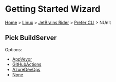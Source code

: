 <!--
GENERATED FILE - DO NOT EDIT
This file was generated by [MarkdownSnippets](https://github.com/SimonCropp/MarkdownSnippets).
Source File: /docs/mdsource/wiz/Linux_Rider_Cli_NUnit.source.md
To change this file edit the source file and then run MarkdownSnippets.
-->

# Getting Started Wizard

[Home](/docs/wiz/readme.md) > [Linux](Linux.md) > [JetBrains Rider](Linux_Rider.md) > [Prefer CLI](Linux_Rider_Cli.md) > NUnit

## Pick BuildServer

Options:
 * [AppVeyor](Linux_Rider_Cli_NUnit_AppVeyor.md)
 * [GitHubActions](Linux_Rider_Cli_NUnit_GitHubActions.md)
 * [AzureDevOps](Linux_Rider_Cli_NUnit_AzureDevOps.md)
 * [None](Linux_Rider_Cli_NUnit_None.md)
